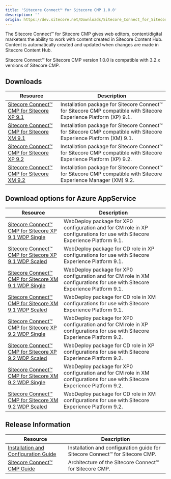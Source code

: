 ```yaml
---
title: 'Sitecore Connect™ for Sitecore CMP 1.0.0'
description: ''
origin: https://dev.sitecore.net/Downloads/Sitecore_Connect_for_Sitecore_CMP/10/Sitecore_Connect_for_Sitecore_CMP_100.aspx
---
```


The Sitecore Connect™ for Sitecore CMP gives web editors, content/digital marketers the ability to work with content created in Sitecore Content Hub. Content is automatically created and updated when changes are made in Sitecore Content Hub.

Sitecore Connect™ for Sitecore CMP version 1.0.0 is compatible with 3.2.x versions of Sitecore CMP.

## Downloads

| Resource                                                                                                                                                                                                                                                                   | Description                                                                                                         |
| -------------------------------------------------------------------------------------------------------------------------------------------------------------------------------------------------------------------------------------------------------------------------- | ------------------------------------------------------------------------------------------------------------------- |
| [Sitecore Connect™ CMP for Sitecore XP 9.1](https://scdp.blob.core.windows.net/downloads/Sitecore%20Connect%20for%20Sitecore%20CMP/10/Sitecore%20Connect%20for%20Sitecore%20CMP%20100/Secure/Sitecore%20Connect%20for%20CMP%20XP%201.0.0%20rev.%20190730%20for%209.1.zip) | Installation package for Sitecore Connect™ for Sitecore CMP compatible with Sitecore Experience Platform (XP) 9.1. |
| [Sitecore Connect™ CMP for Sitecore XM 9.1](https://scdp.blob.core.windows.net/downloads/Sitecore%20Connect%20for%20Sitecore%20CMP/10/Sitecore%20Connect%20for%20Sitecore%20CMP%20100/Secure/Sitecore%20Connect%20for%20CMP%20XM%201.0.0%20rev.%20190730%20for%209.1.zip) | Installation package for Sitecore Connect™ for Sitecore CMP compatible with Sitecore Experience Platform (XM) 9.1. |
| [Sitecore Connect™ CMP for Sitecore XP 9.2](https://scdp.blob.core.windows.net/downloads/Sitecore%20Connect%20for%20Sitecore%20CMP/10/Sitecore%20Connect%20for%20Sitecore%20CMP%20100/Secure/Sitecore%20Connect%20for%20CMP%20XP%201.0.0%20rev.%20190716%20for%209.2.zip) | Installation package for Sitecore Connect™ for Sitecore CMP compatible with Sitecore Experience Platform (XP) 9.2. |
| [Sitecore Connect™ CMP for Sitecore XM 9.2](https://scdp.blob.core.windows.net/downloads/Sitecore%20Connect%20for%20Sitecore%20CMP/10/Sitecore%20Connect%20for%20Sitecore%20CMP%20100/Secure/Sitecore%20Connect%20for%20CMP%20XM%201.0.0%20rev.%20190716%20for%209.2.zip) | Installation package for Sitecore Connect™ for Sitecore CMP compatible with Sitecore Experience Manager (XM) 9.2.  |

## Download options for Azure AppService

| Resource                                                                                                                                                                                                                                                                                    | Description                                                                                                                 |
| ------------------------------------------------------------------------------------------------------------------------------------------------------------------------------------------------------------------------------------------------------------------------------------------- | --------------------------------------------------------------------------------------------------------------------------- |
| [Sitecore Connect™ CMP for Sitecore XP 9.1 WDP Single](https://scdp.blob.core.windows.net/downloads/Sitecore%20Connect%20for%20Sitecore%20CMP/10/Sitecore%20Connect%20for%20Sitecore%20CMP%20100/Secure/Sitecore%20Connect%20for%20CMP%20XP%20Single%201.0.0-r00010%20for%209.1.scwdp.zip) | WebDeploy package for XP0 configuration and for CM role in XP configurations for use with Sitecore Experience Platform 9.1. |
| [Sitecore Connect™ CMP for Sitecore XP 9.1 WDP Scaled](https://scdp.blob.core.windows.net/downloads/Sitecore%20Connect%20for%20Sitecore%20CMP/10/Sitecore%20Connect%20for%20Sitecore%20CMP%20100/Secure/Sitecore%20Connect%20for%20CMP%20XP%20Scaled%201.0.0-r00010%20for%209.1.scwdp.zip) | WebDeploy package for CD role in XP configurations for use with Sitecore Experience Platform 9.1.                           |
| [Sitecore Connect™ CMP for Sitecore XM 9.1 WDP Single](https://scdp.blob.core.windows.net/downloads/Sitecore%20Connect%20for%20Sitecore%20CMP/10/Sitecore%20Connect%20for%20Sitecore%20CMP%20100/Secure/Sitecore%20Connect%20for%20CMP%20XM%20Single%201.0.0-r00010%20for%209.1.scwdp.zip) | WebDeploy package for XP0 configuration and for CM role in XM configurations for use with Sitecore Experience Platform 9.1. |
| [Sitecore Connect™ CMP for Sitecore XM 9.1 WDP Scaled](https://scdp.blob.core.windows.net/downloads/Sitecore%20Connect%20for%20Sitecore%20CMP/10/Sitecore%20Connect%20for%20Sitecore%20CMP%20100/Secure/Sitecore%20Connect%20for%20CMP%20XM%20Scaled%201.0.0-r00010%20for%209.1.scwdp.zip) | WebDeploy package for CD role in XM configurations for use with Sitecore Experience Platform 9.1.                           |
| [Sitecore Connect™ CMP for Sitecore XP 9.2 WDP Single](https://scdp.blob.core.windows.net/downloads/Sitecore%20Connect%20for%20Sitecore%20CMP/10/Sitecore%20Connect%20for%20Sitecore%20CMP%20100/Secure/Sitecore%20Connect%20for%20CMP%20XP%20Single%201.0.0-r00008%20for%209.2.scwdp.zip) | WebDeploy package for XP0 configuration and for CM role in XP configurations for use with Sitecore Experience Platform 9.2. |
| [Sitecore Connect™ CMP for Sitecore XP 9.2 WDP Scaled](https://scdp.blob.core.windows.net/downloads/Sitecore%20Connect%20for%20Sitecore%20CMP/10/Sitecore%20Connect%20for%20Sitecore%20CMP%20100/Secure/Sitecore%20Connect%20for%20CMP%20XP%20Scaled%201.0.0-r00008%20for%209.2.scwdp.zip) | WebDeploy package for CD role in XP configurations for use with Sitecore Experience Platform 9.2.                           |
| [Sitecore Connect™ CMP for Sitecore XM 9.2 WDP Single](https://scdp.blob.core.windows.net/downloads/Sitecore%20Connect%20for%20Sitecore%20CMP/10/Sitecore%20Connect%20for%20Sitecore%20CMP%20100/Secure/Sitecore%20Connect%20for%20CMP%20XM%20Single%201.0.0-r00008%20for%209.2.scwdp.zip) | WebDeploy package for XP0 configuration and for CM role in XM configurations for use with Sitecore Experience Platform 9.2. |
| [Sitecore Connect™ CMP for Sitecore XM 9.2 WDP Scaled](https://scdp.blob.core.windows.net/downloads/Sitecore%20Connect%20for%20Sitecore%20CMP/10/Sitecore%20Connect%20for%20Sitecore%20CMP%20100/Secure/Sitecore%20Connect%20for%20CMP%20XM%20Scaled%201.0.0-r00008%20for%209.2.scwdp.zip) | WebDeploy package for CD role in XM configurations for use with Sitecore Experience Platform 9.2.                           |

## Release Information

| Resource                                                                                                                                                                                                                                                                 | Description                                                                   |
| ------------------------------------------------------------------------------------------------------------------------------------------------------------------------------------------------------------------------------------------------------------------------ | ----------------------------------------------------------------------------- |
| [Installation and Configuration Guide](https://scdp.blob.core.windows.net/downloads/Sitecore%20Connect%20for%20Sitecore%20CMP/10/Sitecore%20Connect%20for%20Sitecore%20CMP%20100/Secure/Sitecore-Connect-for-Sitecore-CMP-1.0-installation-and-configuration-manual.pdf) | Installation and configuration guide for Sitecore Connect™ for Sitecore CMP. |
| [Sitecore Connect™ CMP Guide](https://scdp.blob.core.windows.net/downloads/Sitecore%20Connect%20for%20Sitecore%20CMP/10/Sitecore%20Connect%20for%20Sitecore%20CMP%20100/Secure/Sitecore-Connect-for-Sitecore-CMP-guide.pdf)                                             | Architecture of the Sitecore Connect™ for Sitecore CMP.                      |
